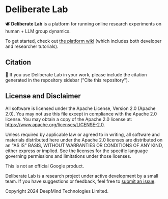 # Deliberate Lab

🕊️ **Deliberate Lab** is a platform for running online research experiments
on human + LLM group dynamics.

To get started, check out
[the platform wiki](https://github.com/PAIR-code/deliberate-lab/wiki)
(which includes both developer and researcher tutorials).

## Citation

📝 If you use Deliberate Lab in your work, please include the citation
generated in the repository sidebar ("Cite this repository").

## License and Disclaimer

All software is licensed under the Apache License, Version 2.0 (Apache 2.0).
You may not use this file except in compliance with the Apache 2.0 license.
You may obtain a copy of the Apache 2.0 license at:
https://www.apache.org/licenses/LICENSE-2.0.

Unless required by applicable law or agreed to in writing, all software and
materials distributed here under the Apache 2.0 licenses are distributed on an
"AS IS" BASIS, WITHOUT WARRANTIES OR CONDITIONS OF ANY KIND, either express or
implied. See the licenses for the specific language governing permissions and
limitations under those licenses.

This is not an official Google product.

Deliberate Lab is a research project under active development by a small
team. If you have suggestions or feedback, feel free to
[submit an issue](https://github.com/pair-code/deliberate-lab/issues).

Copyright 2024 DeepMind Technologies Limited.